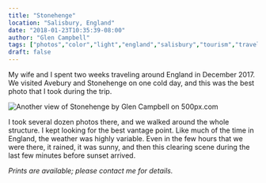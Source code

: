 ```yaml
---
title: "Stonehenge"
location: "Salisbury, England"
date: "2018-01-23T10:35:39-08:00"
author: "Glen Campbell"
tags: ["photos","color","light","england","salisbury","tourism","travel","ancient","UK"]
draft: false
---
```


My wife and I spent two weeks traveling around England in December 2017.
We visited Avebury and Stonehenge on one cold day, and this was the 
best photo that I took during the trip.

<div class='pixels-photo'>
  <p>
    <img src='https://drscdn.500px.org/photo/239209597/m%3D900/v2?user_id=102194&webp=true&sig=e80d5eeadfbe06b08d8ac897e9fd6ad97ca1c6033df47329b989b354cecff5e1' alt='Another view of Stonehenge by Glen Campbell on 500px.com'>
  </p>
  <a href='https://500px.com/photo/239209597/another-view-of-stonehenge-by-glen-campbell' alt='Another view of Stonehenge by Glen Campbell on 500px.com'></a>
</div>
<script type='text/javascript' src='https://500px.com/embed.js'></script>

I took several dozen photos there, and we walked around the whole
structure. I kept looking for the best vantage point. Like
much of the time in England, the weather was highly variable. 
Even in the few hours that we were there, it rained, it was
sunny, and then this clearing scene during the last few minutes
before sunset arrived. 

*Prints are available; please contact me for details.*
